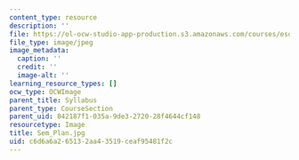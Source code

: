 ```yaml
---
content_type: resource
description: ''
file: https://ol-ocw-studio-app-production.s3.amazonaws.com/courses/esd-33-systems-engineering-summer-2010/c6d6a6a265132aa43519ceaf95481f2c_Sem_Plan.jpg
file_type: image/jpeg
image_metadata:
  caption: ''
  credit: ''
  image-alt: ''
learning_resource_types: []
ocw_type: OCWImage
parent_title: Syllabus
parent_type: CourseSection
parent_uid: 842187f1-035a-9de3-2720-28f4644cf148
resourcetype: Image
title: Sem_Plan.jpg
uid: c6d6a6a2-6513-2aa4-3519-ceaf95481f2c
---
```

